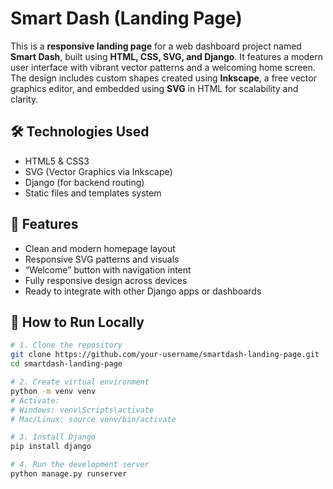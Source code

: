 # Smart Dash (Landing Page)

This is a **responsive landing page** for a web dashboard project named **Smart Dash**, built using **HTML, CSS, SVG, and Django**. It features a modern user interface with vibrant vector patterns and a welcoming home screen. The design includes custom shapes created using **Inkscape**, a free vector graphics editor, and embedded using **SVG** in HTML for scalability and clarity.

## 🛠 Technologies Used
- HTML5 & CSS3  
- SVG (Vector Graphics via Inkscape)  
- Django (for backend routing)  
- Static files and templates system  

## 🎯 Features
- Clean and modern homepage layout  
- Responsive SVG patterns and visuals  
- “Welcome” button with navigation intent  
- Fully responsive design across devices  
- Ready to integrate with other Django apps or dashboards  

## 🚀 How to Run Locally

```bash
# 1. Clone the repository
git clone https://github.com/your-username/smartdash-landing-page.git
cd smartdash-landing-page

# 2. Create virtual environment
python -m venv venv
# Activate:
# Windows: venv\Scripts\activate
# Mac/Linux: source venv/bin/activate

# 3. Install Django
pip install django

# 4. Run the development server
python manage.py runserver
